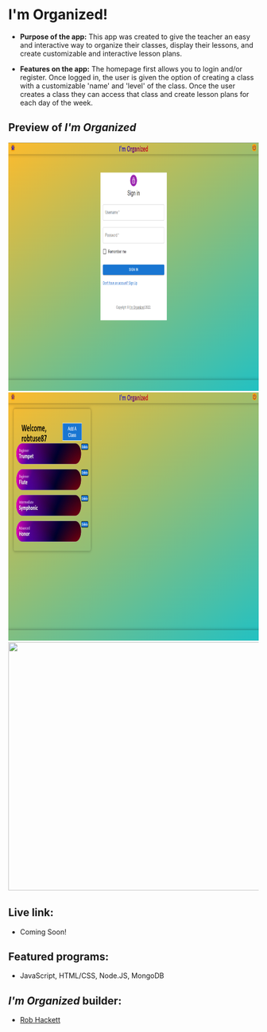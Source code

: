 # I'm Organized!
 
* **Purpose of the app:** 
   This app was created to give the teacher an easy and interactive way to organize their classes, display their lessons, and create customizable and interactive lesson plans.


* **Features on the app:**
    The homepage first allows you to login and/or register. Once logged in, the user is given the option of creating a class with a customizable 'name' and 'level' of the class. Once the user creates a class they can access that class and create lesson plans for each day of the week.  

## Preview of *I'm Organized*

<img src=".\client\src\pictures\organized-signin.png" height="500px" width="800px">
<img src=".\client\src\pictures\dashboard_sh.png" height="500px" width="800px">
<img src=".\client\src\pictures/lkesson_sh.png" height="500px" width="800px">

## Live link: 
- Coming Soon!

## Featured programs: 
- JavaScript, HTML/CSS, Node.JS, MongoDB

## *I'm Organized* builder:
- [Rob Hackett](https://github.com/Robhack623) 
